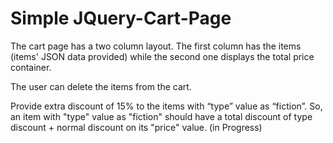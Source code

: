 # Simple JQuery-Cart-Page

The cart page has a two column layout. The first column has the items (items' JSON data provided) while the second one displays the total price container.

The user can delete the items from the cart.

Provide extra discount of 15% to the items with “type” value as “fiction”. So, an item with "type" value as "fiction" should have a total discount of type discount + normal discount on its "price" value. (in Progress)


